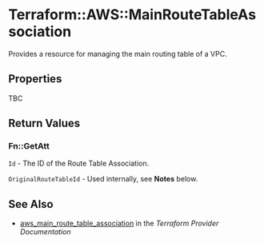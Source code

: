 # Terraform::AWS::MainRouteTableAssociation

Provides a resource for managing the main routing table of a VPC.

## Properties

TBC

## Return Values

### Fn::GetAtt

`Id` - The ID of the Route Table Association.

`OriginalRouteTableId` - Used internally, see __Notes__ below.

## See Also

* [aws_main_route_table_association](https://www.terraform.io/docs/providers/aws/r/main_route_table_association.html) in the _Terraform Provider Documentation_